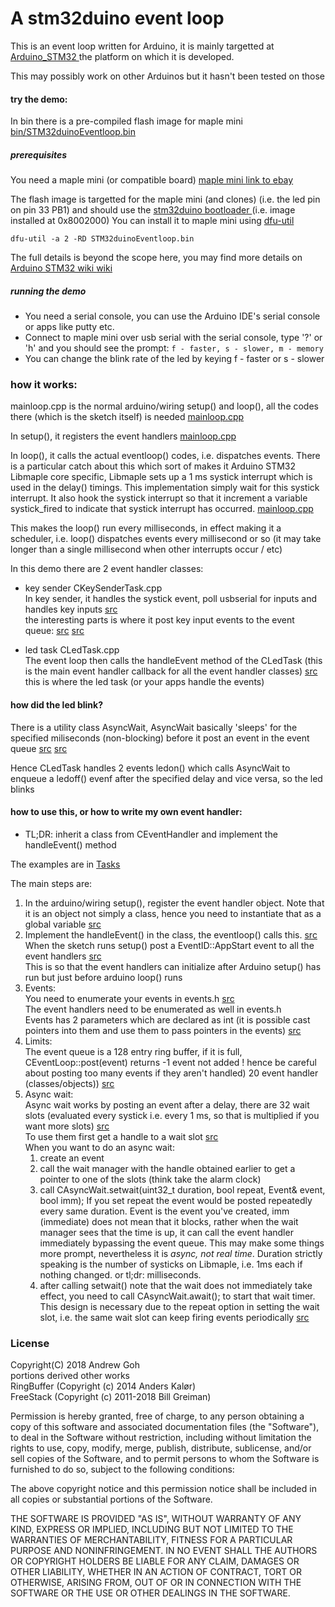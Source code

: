 # A stm32duino event loop
This is an event loop written for Arduino, it is mainly targetted at 
[ Arduino_STM32 ]( https://github.com/rogerclarkmelbourne/Arduino_STM32 ) the platform on which it is developed.

This may possibly work on other Arduinos but it hasn't been tested on those

#### try the demo:
In bin there is a pre-compiled flash image for maple mini 
[ bin/STM32duinoEventloop.bin ]( https://github.com/ag88/stm32duino-eventloop/tree/master/bin )
##### prerequisites
You need a maple mini (or compatible board)
[ maple mini ]( https://www.leaflabs.com/maple/ )
[ link to ebay  ]( https://www.ebay.com/sch/i.html?_from=R40&_nkw=maple+mini&_sacat=0 )

The flash image is targetted for the maple mini (and clones) (i.e. the led pin on pin 33 PB1) and should use the [ stm32duino bootloader ]( https://github.com/rogerclarkmelbourne/STM32duino-bootloader ) (i.e. image installed at 0x8002000)
You can install it to maple mini using [ dfu-util ]( http://dfu-util.sourceforge.net/ )

` dfu-util -a 2 -RD STM32duinoEventloop.bin `

The full details is beyond the scope here, you may find more details on 
[ Arduino STM32 wiki ](https://github.com/rogerclarkmelbourne/Arduino_STM32/wiki/Installation)
[wiki](http://wiki.stm32duino.com/index.php?title=Installation)

##### running the demo
* You need a serial console, you can use the Arduino IDE's serial console or apps like putty etc.
* Connect to maple mini over usb serial with the serial console, type '?' or 'h' and you should see the prompt:
`f - faster, s - slower, m - memory`
* You can change the blink rate of the led by keying f - faster or s - slower

### how it works:

mainloop.cpp is the normal arduino/wiring setup() and loop(), all the codes there (which is the sketch itself) is needed
[mainloop.cpp](https://github.com/ag88/stm32duino-eventloop/blob/master/src/mainloop.cpp)

In setup(), it registers the event handlers
[mainloop.cpp](https://github.com/ag88/stm32duino-eventloop/blob/master/src/mainloop.cpp#L38)

In loop(), it calls the actual eventloop() codes, i.e. dispatches events. 
There is a particular catch about this which sort of makes it Arduino STM32 Libmaple core specific, Libmaple sets up a 1 ms systick interrupt which is used in the delay() timings. This implementation simply wait for this systick interrupt. It also hook the systick interrupt so that it increment a variable systick_fired to indicate that systick interrupt has occurred. [mainloop.cpp](https://github.com/ag88/stm32duino-eventloop/blob/master/src/mainloop.cpp#L78)

This makes the loop() run every milliseconds, in effect making it a scheduler, i.e. loop() dispatches events every millisecond or so (it may take longer than a single millisecond when other interrupts occur / etc)

In this demo there are 2 event handler classes:
* key sender  CKeySenderTask.cpp  
In key sender, it handles the systick event, poll usbserial for inputs and handles key inputs
[src](https://github.com/ag88/stm32duino-eventloop/blob/master/src/tasks/CKeySenderTask.cpp#L18)  
the interesting parts is where it post key input events to the event queue:
[src](https://github.com/ag88/stm32duino-eventloop/blob/master/src/tasks/CKeySenderTask.cpp#L58)
[src](https://github.com/ag88/stm32duino-eventloop/blob/master/src/tasks/CKeySenderTask.cpp#L97)

* led task CLedTask.cpp  
The event loop then calls the handleEvent method of the CLedTask (this is the main event handler callback for all the event handler classes)
[src](https://github.com/ag88/stm32duino-eventloop/blob/master/src/tasks/CLedTask.cpp#L29)  
this is where the led task (or your apps handle the events)

#### how did the led blink?
There is a utility class AsyncWait, AsyncWait basically 'sleeps' for the specified miliseconds (non-blocking) before it post an event in the event queue
[src](https://github.com/ag88/stm32duino-eventloop/blob/a80b09a7551616377ce280455e5279dba21da116/src/tasks/CLedTask.cpp#L67)
[src](https://github.com/ag88/stm32duino-eventloop/blob/master/src/eventloop/ASyncWait.h#L34)

Hence CLedTask handles 2 events ledon() which calls AsyncWait to enqueue a ledoff() evenf after the specified delay and vice versa, so the led blinks  

#### how to use this, or how to write my own event handler:
* TL;DR: inherit a class from CEventHandler and implement the handleEvent() method

The examples are in [ Tasks ](https://github.com/ag88/stm32duino-eventloop/tree/master/src/tasks)

The main steps are:
1. In the arduino/wiring setup(), register the event handler object. Note that it is an object not simply a class, hence you need to instantiate that as a global variable 
[src](https://github.com/ag88/stm32duino-eventloop/blob/master/src/mainloop.cpp#L38)
2. Implement the handleEvent() in the class, the eventloop() calls this. 
[src](https://github.com/ag88/stm32duino-eventloop/blob/master/src/tasks/CLedTask.cpp#L29)  
When the sketch runs setup() post a EventID::AppStart event to all the event handlers
[src](https://github.com/ag88/stm32duino-eventloop/blob/a80b09a7551616377ce280455e5279dba21da116/src/mainloop.cpp#L49)  
This is so that the event handlers can initialize after Arduino setup() has run but just before arduino loop() runs
3. Events:  
You need to enumerate your events in events.h
[src](https://github.com/ag88/stm32duino-eventloop/blob/a80b09a7551616377ce280455e5279dba21da116/src/eventloop/Event.h#L11)  
The event handlers need to be enumerated as well in events.h  
Events has 2 parameters which are declared as int (it is possible cast pointers into them and use them to pass pointers in the events)
[src](https://github.com/ag88/stm32duino-eventloop/blob/master/src/eventloop/Event.h#L47)
4. Limits:  
The event queue is a 128 entry ring buffer, if it is full, CEventLoop::post(event) returns -1 event not added ! hence be careful about posting too many events if they aren't handled)
20 event handler (classes/objects))
[src](https://github.com/ag88/stm32duino-eventloop/blob/a80b09a7551616377ce280455e5279dba21da116/src/eventloop/EventLoop.h#L12)
5. Async wait:  
Async wait works by posting an event after a delay, there are 32 wait slots (evaluated every systick i.e. every 1 ms, so that is multiplied if you want more slots)
[src](https://github.com/ag88/stm32duino-eventloop/blob/master/src/eventloop/ASyncWait.h)  
To use them first get a handle to a wait slot
[src](https://github.com/ag88/stm32duino-eventloop/blob/a80b09a7551616377ce280455e5279dba21da116/src/tasks/CLedTask.cpp#L60)  
When you want to do an async wait:
   1. create an event
   2. call the wait manager with the handle obtained earlier to get a pointer to one of the slots (think take the alarm clock)
   3. call CAsyncWait.setwait(uint32_t duration, bool repeat, Event& event, bool imm);
If you set repeat the event would be posted repeatedly every same duration. Event is the event you've created, imm (immediate) does not mean that it blocks, rather when the wait manager sees that the time is up, it can call the event handler immediately bypassing the event queue. This may make some things more prompt, nevertheless it is *async, not real time*. Duration strictly speaking is the number of systicks on Libmaple, i.e. 1ms each if nothing changed. or tl;dr: milliseconds.
   4. after calling setwait() note that the wait does not immediately take effect, you need to call CAsyncWait.await(); to start that wait timer. This design is necessary due to the repeat option in setting the wait slot, i.e. the same wait slot can keep firing events periodically
[src](https://github.com/ag88/stm32duino-eventloop/blob/a80b09a7551616377ce280455e5279dba21da116/src/tasks/CLedTask.cpp#L72)


### License
Copyright(C) 2018 Andrew Goh  
portions derived other works   
RingBuffer (Copyright (c) 2014 Anders Kalør)  
FreeStack (Copyright (c) 2011-2018 Bill Greiman)  

Permission is hereby granted, free of charge, to any person obtaining a copy of
this software and associated documentation files (the "Software"), to deal in
the Software without restriction, including without limitation the rights to
use, copy, modify, merge, publish, distribute, sublicense, and/or sell copies of
the Software, and to permit persons to whom the Software is furnished to do so,
subject to the following conditions:

The above copyright notice and this permission notice shall be included in all
copies or substantial portions of the Software.

THE SOFTWARE IS PROVIDED "AS IS", WITHOUT WARRANTY OF ANY KIND, EXPRESS OR
IMPLIED, INCLUDING BUT NOT LIMITED TO THE WARRANTIES OF MERCHANTABILITY, FITNESS
FOR A PARTICULAR PURPOSE AND NONINFRINGEMENT. IN NO EVENT SHALL THE AUTHORS OR
COPYRIGHT HOLDERS BE LIABLE FOR ANY CLAIM, DAMAGES OR OTHER LIABILITY, WHETHER
IN AN ACTION OF CONTRACT, TORT OR OTHERWISE, ARISING FROM, OUT OF OR IN
CONNECTION WITH THE SOFTWARE OR THE USE OR OTHER DEALINGS IN THE SOFTWARE.